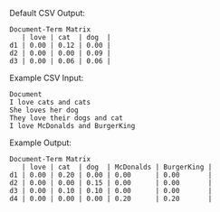 Default CSV Output:
    
    Document-Term Matrix
       | love | cat  | dog  |
    d1 | 0.00 | 0.12 | 0.00 |
    d2 | 0.00 | 0.00 | 0.09 |
    d3 | 0.00 | 0.06 | 0.06 |

Example CSV Input:

    Document
    I love cats and cats
    She loves her dog
    They love their dogs and cat
    I love McDonalds and BurgerKing


Example Output:

    Document-Term Matrix
       | love | cat  | dog  | McDonalds | BurgerKing |
    d1 | 0.00 | 0.20 | 0.00 | 0.00      | 0.00       |
    d2 | 0.00 | 0.00 | 0.15 | 0.00      | 0.00       |
    d3 | 0.00 | 0.10 | 0.10 | 0.00      | 0.00       |
    d4 | 0.00 | 0.00 | 0.00 | 0.20      | 0.20       |
